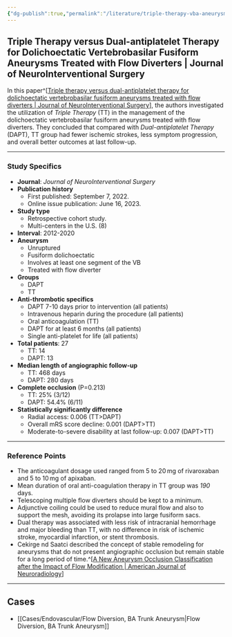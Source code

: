```yaml
---
{"dg-publish":true,"permalink":"/literature/triple-therapy-vba-aneurysm/","tags":["paper","aneurysm","flow_diversion","DAPT"],"created":"2023-10-17T17:49:37.166-07:00","updated":"2023-11-02T11:24:26.677-07:00"}
---
```



## Triple Therapy versus Dual-antiplatelet Therapy for Dolichoectatic Vertebrobasilar Fusiform Aneurysms Treated with Flow Diverters | Journal of NeuroInterventional Surgery

In this paper^[[Triple therapy versus dual-antiplatelet therapy for dolichoectatic vertebrobasilar fusiform aneurysms treated with flow diverters | Journal of NeuroInterventional Surgery](https://jnis.bmj.com/content/15/7/655.full)], the authors investigated the utilization of *Triple Therapy* (TT) in the management of the dolichoectatic vertebrobasilar fusiform aneurysms treated with flow diverters. They concluded that compared with *Dual-antiplatelet Therapy* (DAPT), TT group had fewer ischemic strokes, less symptom progression, and overall better outcomes at last follow-up. 

---

### Study Specifics

- **Journal**: *Journal of NeuroInterventional Surgery*
- **Publication history**
	- First published: September 7, 2022.
	- Online issue publication: June 16, 2023.
- **Study type**
	- Retrospective cohort study.
	- Multi-centers in the U.S. (8)
- **Interval**: 2012-2020
- **Aneurysm**
	- Unruptured 
	- Fusiform dolichoectatic 
	- Involves at least one segment of the VB
	- Treated with flow diverter
- **Groups**
	- DAPT
	- TT
- **Anti-thrombotic specifics**
	- DAPT 7-10 days prior to intervention (all patients)
	- Intravenous heparin during the procedure (all patients)
	- Oral anticoagulation (TT)
	- DAPT for at least 6 months (all patients)
	- Single anti-platelet for life (all patients)
- **Total patients**: 27
	- TT: 14
	- DAPT: 13
- **Median length of angiographic follow-up**
	- TT: 468 days
	- DAPT: 280 days
- **Complete occlusion** (P=0.213)
	- TT: 25% (3/12)
	- DAPT: 54.4% (6/11)
- **Statistically significantly difference**
	- Radial access: 0.006 (TT>DAPT)
	- Overall mRS score decline: 0.001 (DAPT>TT)
	- Moderate-to-severe disability at last follow-up: 0.007 (DAPT>TT)

---

### Reference Points

- The anticoagulant dosage used ranged from 5 to 20 mg of rivaroxaban and 5 to 10 mg of apixaban.
- Mean duration of oral anti-coagulation therapy in TT group was *190* days.
- Telescoping multiple flow diverters should be kept to a minimum.
- Adjunctive coiling could be used to reduce mural flow and also to support the mesh, avoiding its prolapse into large fusiform sacs.
- Dual therapy was associated with less risk of intracranial hemorrhage and major bleeding than TT, with no difference in risk of ischemic stroke, myocardial infarction, or stent thrombosis.
- Cekirge nd Saatci described the concept of stable remodeling for aneurysms that do not present angiographic occlusion but remain stable for a long period of time.^[[A New Aneurysm Occlusion Classification after the Impact of Flow Modification | American Journal of Neuroradiology](https://www.ajnr.org/content/37/1/19?ijkey=2364a648620d70d34216d7a25a376a42b61dd091&keytype2=tf_ipsecsha)]

---

## Cases

- [[Cases/Endovascular/Flow Diversion, BA Trunk Aneurysm\|Flow Diversion, BA Trunk Aneurysm]]